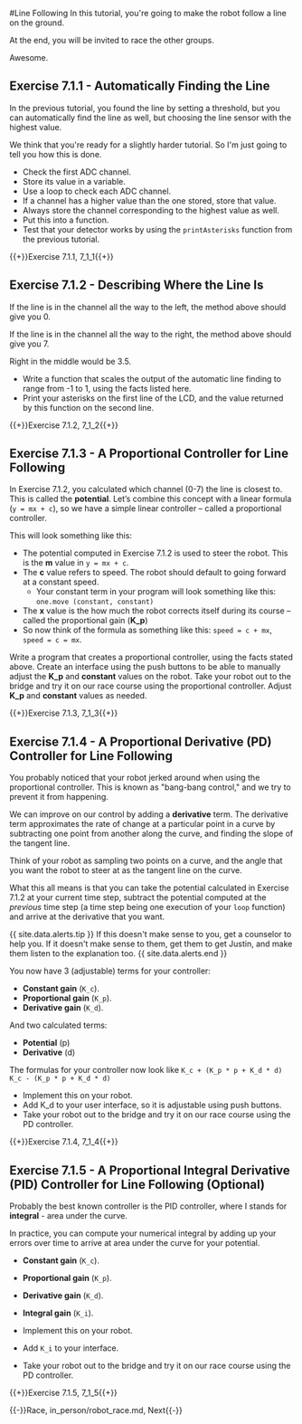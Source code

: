 #Line Following
In this tutorial, you're going to make the robot follow a line on the ground.

At the end, you will be invited to race the other groups.

Awesome.

## Exercise 7.1.1 - Automatically Finding the Line

In the previous tutorial, you found the line by setting a threshold, but you can automatically find the line as well, but choosing the line sensor with the highest value.

We think that you're ready for a slightly harder tutorial. So I'm just going to tell you how this is done.

- Check the first ADC channel.
- Store its value in a variable.
- Use a loop to check each ADC channel.
- If a channel has a higher value than the one stored, store that value.
- Always store the channel corresponding to the highest value as well.
- Put this into a function.
- Test that your detector works by using the `printAsterisks` function from the previous tutorial.

{{+}}Exercise 7.1.1, 7_1_1{{+}}


## Exercise 7.1.2 - Describing Where the Line Is

If the line is in the channel all the way to the left, the method above should give you 0.

If the line is in the channel all the way to the right, the method above should give you 7.

Right in the middle would be 3.5.

- Write a function that scales the output of the automatic line finding to range from -1 to 1, using the facts listed here.
- Print your asterisks on the first line of the LCD, and the value returned by this function on the second line.

{{+}}Exercise 7.1.2, 7_1_2{{+}}

## Exercise 7.1.3 - A Proportional Controller for Line Following

In Exercise 7.1.2, you calculated which channel (0-7) the line is closest to. This is called the **potential**. Let’s combine this concept with a linear formula (`y = mx + c`), so we have a simple linear controller – called a proportional controller.

This will look something like this: 

- The potential computed in Exercise 7.1.2 is used to steer the robot. This is the **m** value in `y = mx + c`.
- The **c** value refers to speed. The robot should default to going forward at a constant speed.
  - Your constant term in your program will look something like this: `one.move (constant, constant)`
- The **x** value is the how much the robot corrects itself during its course – called the proportional gain (**K_p**)
- So now think of the formula as something like this: `speed = c + mx`, `speed = c = mx`.

Write a program that creates a proportional controller, using the facts stated above. Create an interface using the push buttons to be able to manually adjust the **K_p** and **constant** values on the robot. Take your robot out to the bridge and try it on our race course using the proportional controller. Adjust **K_p** and **constant** values as needed.

{{+}}Exercise 7.1.3, 7_1_3{{+}}

## Exercise 7.1.4 - A Proportional Derivative (PD) Controller for Line Following

You probably noticed that your robot jerked around when using the proportional controller. This is known as "bang-bang control," and we try to prevent it from happening.

We can improve on our control by adding a **derivative** term. The derivative term approximates the rate of change at a particular point in a curve by subtracting one point from another along the curve, and finding the slope of the tangent line.

Think of your robot as sampling two points on a curve, and the angle that you want the robot to steer at as the tangent line on the curve.

What this all means is that you can take the potential calculated in Exercise 7.1.2 at your current time step, subtract the potential computed at the *previous* time step (a time step being one execution of your `loop` function) and arrive at the derivative that you want.

{{ site.data.alerts.tip }}
If this doesn't make sense to you, get a counselor to help you. If it doesn't make sense to them, get them to get Justin, and make them listen to the explanation too.
{{ site.data.alerts.end }}

You now have 3 (adjustable) terms for your controller:
- **Constant gain** (`K_c`).
- **Proportional gain** (`K_p`).
- **Derivative gain** (`K_d`).

And two calculated terms:
- **Potential** (p)
- **Derivative** (d)

The formulas for your controller now look like `K_c + (K_p * p + K_d * d)` `K_c - (K_p * p + K_d * d)`

- Implement this on your robot.
- Add K_d to your user interface, so it is adjustable using push buttons.
- Take your robot out to the bridge and try it on our race course using the PD controller.

{{+}}Exercise 7.1.4, 7_1_4{{+}}

## Exercise 7.1.5 - A Proportional Integral Derivative (PID) Controller for Line Following (Optional)

Probably the best known controller is the PID controller, where I stands for **integral** - area under the curve.

In practice, you can compute your numerical integral by adding up your errors over time to arrive at area under the curve for your potential.

- **Constant gain** (`K_c`).
- **Proportional gain** (`K_p`).
- **Derivative gain** (`K_d`).
- **Integral gain** (`K_i`).

- Implement this on your robot.
- Add `K_i` to your interface.
- Take your robot out to the bridge and try it on our race course using the PD controller.

{{+}}Exercise 7.1.5, 7_1_5{{+}}


{{-}}Race, in_person/robot_race.md, Next{{-}}




